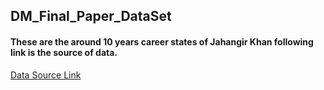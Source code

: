 ## DM_Final_Paper_DataSet

#### These are the around 10 years career states of Jahangir Khan following link is the source of data.
[Data Source Link](https://en.wikipedia.org/wiki/Jahangir_Khan)
